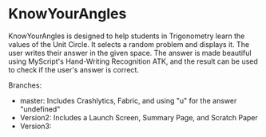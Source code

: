 # KnowYourAngles
KnowYourAngles is designed to help students in Trigonometry learn the values of the Unit Circle. It selects a random problem and displays it. The user writes their answer in the given space. The answer is made beautiful using MyScript's Hand-Writing Recognition ATK, and the result can be used to check if the user's answer is correct.

Branches:
- master: Includes Crashlytics, Fabric, and using "u" for the answer "undefined"
- Version2: Includes a Launch Screen, Summary Page, and Scratch Paper
- Version3: 